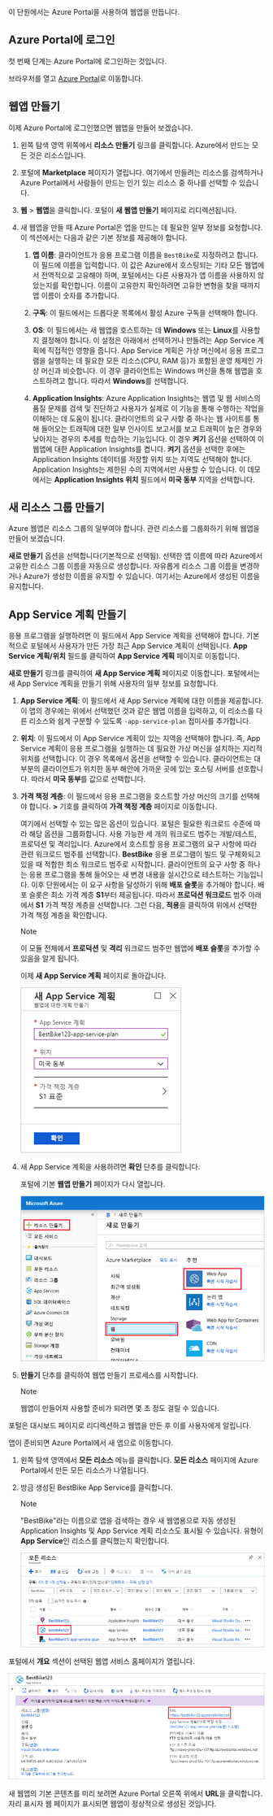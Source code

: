 이 단원에서는 Azure Portal을 사용하여 웹앱을 만듭니다.

## <a name="sign-in-to-the-azure-portal"></a>Azure Portal에 로그인

첫 번째 단계는 Azure Portal에 로그인하는 것입니다.

브라우저를 열고 [Azure Portal](https://portal.azure.com/?azure-portal=true)로 이동합니다.

## <a name="create-a-web-app"></a>웹앱 만들기

이제 Azure Portal에 로그인했으면 웹앱을 만들어 보겠습니다.

1. 왼쪽 탐색 영역 위쪽에서 **리소스 만들기** 링크를 클릭합니다. Azure에서 만드는 모든 것은 리소스입니다.

1. 포털에 **Marketplace** 페이지가 열립니다. 여기에서 만들려는 리소스를 검색하거나 Azure Portal에서 사람들이 만드는 인기 있는 리소스 중 하나를 선택할 수 있습니다.

1. **웹** > **웹앱**을 클릭합니다. 포털이 **새 웹앱 만들기** 페이지로 리디렉션됩니다.

1. 새 웹앱을 만들 때 Azure Portal은 앱을 만드는 데 필요한 일부 정보를 요청합니다. 이 섹션에서는 다음과 같은 기본 정보를 제공해야 합니다.

    1. **앱 이름**: 클라이언트가 응용 프로그램 이름을 `BestBike`로 지정하려고 합니다. 이 필드에 이름을 입력합니다. 이 값은 Azure에서 호스팅되는 기타 모든 웹앱에서 전역적으로 고유해야 하며, 포털에서는 다른 사용자가 앱 이름을 사용하지 않았는지를 확인합니다. 이름이 고유한지 확인하려면 고유한 변형을 찾을 때까지 앱 이름이 숫자를 추가합니다.

    2. **구독**: 이 필드에서는 드롭다운 목록에서 활성 Azure 구독을 선택해야 합니다.

    3. **OS**: 이 필드에서는 새 웹앱을 호스트하는 데 **Windows** 또는 **Linux**를 사용할지 결정해야 합니다. 이 설정은 아래에서 선택하거나 만들려는 App Service 계획에 직접적인 영향을 줍니다. App Service 계획은 가상 머신에서 응용 프로그램을 실행하는 데 필요한 모든 리소스(CPU, RAM 등)가 포함된 운영 체제인 가상 머신과 비슷합니다. 이 경우 클라이언트는 Windows 머신을 통해 웹앱을 호스트하려고 합니다. 따라서 **Windows**를 선택합니다.

    4. **Application Insights**: Azure Application Insights는 웹앱 및 웹 서비스의 품질 문제를 검색 및 진단하고 사용자가 실제로 이 기능을 통해 수행하는 작업을 이해하는 데 도움이 됩니다. 클라이언트의 요구 사항 중 하나는 웹 사이트를 통해 들어오는 트래픽에 대한 일부 인사이트 보고서를 보고 트래픽이 높은 경우와 낮아지는 경우의 추세를 학습하는 기능입니다. 이 경우 **켜기** 옵션을 선택하여 이 웹앱에 대한 Application Insights를 켭니다. **켜기** 옵션을 선택한 후에는 Application Insights 데이터를 저장할 위치 또는 지역도 선택해야 합니다. Application Insights는 제한된 수의 지역에서만 사용할 수 있습니다. 이 데모에서는 **Application Insights 위치** 필드에서 **미국 동부** 지역을 선택합니다.

## <a name="create-a-new-resource-group"></a>새 리소스 그룹 만들기

Azure 웹앱은 리소스 그룹의 일부여야 합니다. 관련 리소스를 그룹화하기 위해 웹앱을 만들어 보겠습니다.

**새로 만들기** 옵션을 선택합니다(기본적으로 선택됨). 선택한 앱 이름에 따라 Azure에서 고유한 리소스 그룹 이름을 자동으로 생성합니다. 자유롭게 리소스 그룹 이름을 변경하거나 Azure가 생성한 이름을 유지할 수 있습니다. 여기서는 Azure에서 생성된 이름을 유지합니다.

## <a name="create-an-app-service-plan"></a>App Service 계획 만들기

응용 프로그램을 실행하려면 이 필드에서 App Service 계획을 선택해야 합니다. 기본적으로 포털에서 사용자가 만든 가장 최근 App Service 계획이 선택됩니다. **App Service 계획/위치** 필드를 클릭하여 **App Service 계획** 페이지로 이동합니다.

**새로 만들기** 링크를 클릭하여 **새 App Service 계획** 페이지로 이동합니다. 포털에서는 새 App Service 계획을 만들기 위해 사용자의 일부 정보를 요청합니다.

1. **App Service 계획**: 이 필드에서 새 App Service 계획에 대한 이름을 제공합니다. 이 앱의 경우에는 위에서 선택했던 것과 같은 웹앱 이름을 입력하고, 이 리소스를 다른 리소스와 쉽게 구분할 수 있도록 `-app-service-plan` 접미사를 추가합니다.

2. **위치**: 이 필드에서 이 App Service 계획이 있는 지역을 선택해야 합니다. 즉, App Service 계획이 응용 프로그램을 실행하는 데 필요한 가상 머신을 설치하는 지리적 위치를 선택합니다. 이 경우 목록에서 옵션을 선택할 수 있습니다. 클라이언트는 대부분의 클라이언트가 위치한 동부 해안에 가까운 곳에 있는 호스팅 서버를 선호합니다. 따라서 **미국 동부**를 값으로 선택합니다.

3. **가격 책정 계층**: 이 필드에서 응용 프로그램을 호스트할 가상 머신의 크기를 선택해야 합니다. **>** 기호를 클릭하여 **가격 책정 계층** 페이지로 이동합니다.

    여기에서 선택할 수 있는 많은 옵션이 있습니다. 포털은 필요한 워크로드 수준에 따라 해당 옵션을 그룹화합니다. 사용 가능한 세 개의 워크로드 범주는 개발/테스트, 프로덕션 및 격리입니다. Azure에서 호스트할 응용 프로그램의 요구 사항에 따라 관련 워크로드 범주를 선택합니다. **BestBike** 응용 프로그램이 빌드 및 구체화되고 있을 때 적합한 최소 워크로드 범주로 시작합니다. 클라이언트의 요구 사항 중 하나는 응용 프로그램을 통해 들어오는 새 변경 내용을 실시간으로 테스트하는 기능입니다. 이후 단원에서는 이 요구 사항을 달성하기 위해 **배포 슬롯**을 추가해야 합니다. 배포 슬롯은 최소 가격 계층 **S1**부터 제공됩니다. 따라서 **프로덕션 워크로드** 범주 아래에서 **S1** 가격 책정 계층을 선택합니다. 그런 다음, **적용**을 클릭하여 위에서 선택한 가격 책정 계층을 확인합니다.

    > [!NOTE]
    > 이 모듈 전체에서 **프로덕션** 및 **격리** 워크로드 범주만 웹앱에 **배포 슬롯**을 추가할 수 있음을 알게 됩니다.

    이제 **새 App Service 계획** 페이지로 돌아갑니다.

    ![설정에서 이 연습의 예제 값이 적용된 새 App Service 계획 페이지를 보여 주는 스크린샷](../media/3-new-app-service-plan.PNG)

4. 새 App Service 계획을 사용하려면 **확인** 단추를 클릭합니다.

    포털에 기본 **웹앱 만들기** 페이지가 다시 열립니다.

    ![진행에 웹앱 리소스가 강조 표시된 Azure의 새로운 리소스 페이지를 보여 주는 스크린샷](../media/3-new-web-app.png)

5. **만들기** 단추를 클릭하여 웹앱 만들기 프로세스를 시작합니다.

    > [!NOTE]
    > 웹앱이 만들어져 사용할 준비가 되려면 몇 초 정도 걸릴 수 있습니다.

포털은 대시보드 페이지로 리디렉션하고 웹앱을 만든 후 이를 사용자에게 알립니다.

앱이 준비되면 Azure Portal에서 새 앱으로 이동합니다.

1. 왼쪽 탐색 영역에서 **모든 리소스** 메뉴를 클릭합니다. **모든 리소스** 페이지에 Azure Portal에서 만든 모든 리소스가 나열됩니다.

2. 방금 생성된 BestBike App Service를 클릭합니다.

    > [!NOTE]
    > "BestBike"라는 이름으로 앱을 검색하는 경우 새 웹앱용으로 자동 생성된 Application Insights 및 App Service 계획 리소스도 표시될 수 있습니다. 유형이 **App Service**인 리소스를 클릭했는지 확인합니다.

    ![새로 생성된 BestBike123 App Service가 강조 표시된 모든 리소스 페이지 내의 예제 검색 결과를 보여 주는 스크린샷](../media/3-web-app.PNG)

포털에서 **개요** 섹션이 선택된 웹앱 서비스 홈페이지가 열립니다.

![개요 섹션의 URL 링크가 강조 표시된 BestBike App Service 페이지를 보여 주는 스크린샷](../media/3-web-app-home.PNG)

새 웹앱의 기본 콘텐츠를 미리 보려면 Azure Portal 오른쪽 위에서 **URL**을 클릭합니다. 자리 표시자 웹 페이지가 표시되면 웹앱이 정상적으로 생성된 것입니다.
